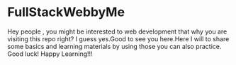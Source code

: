 # FullStackWebbyMe
Hey people , you might be interested to web development that why you are visiting this repo right? I guess yes.Good to see you here.Here I will to share some basics and learning materials by using those you can also practice. Good luck! Happy Learning!!!

